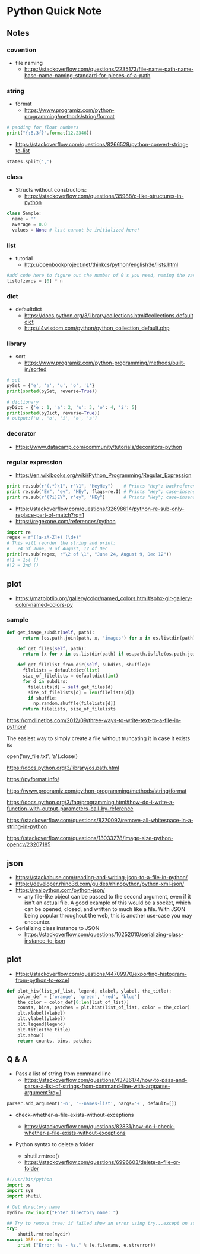 Python Quick Note
===============

Notes
-----------

### covention 
+ file naming
  - https://stackoverflow.com/questions/2235173/file-name-path-name-base-name-naming-standard-for-pieces-of-a-path

### string
+ format
  - https://www.programiz.com/python-programming/methods/string/format
```python
# padding for float numbers
print("{:8.3f}".format(12.2346))
```
+ https://stackoverflow.com/questions/8266529/python-convert-string-to-list
```python
states.split(',')
```

### class

+ Structs without constructors:
  - https://stackoverflow.com/questions/35988/c-like-structures-in-python  

```python
class Sample:
  name = ''
  average = 0.0
  values = None # list cannot be initialized here!
```

### list
+ tutorial 
  - http://openbookproject.net/thinkcs/python/english3e/lists.html
```python
#add code here to figure out the number of 0's you need, naming the variable n.
listofzeros = [0] * n
```
### dict
+ defaultdict
  - https://docs.python.org/3/library/collections.html#collections.defaultdict
  - http://l4wisdom.com/python/python_collection_default.php

### library
+ sort
  - https://www.programiz.com/python-programming/methods/built-in/sorted
```python
# set
pySet = {'e', 'a', 'u', 'o', 'i'}
print(sorted(pySet, reverse=True))

# dictionary
pyDict = {'e': 1, 'a': 2, 'u': 3, 'o': 4, 'i': 5}
print(sorted(pyDict, reverse=True))
# output:['u', 'o', 'i', 'e', 'a']
```
### decorator
+ https://www.datacamp.com/community/tutorials/decorators-python

### regular expression
+ https://en.wikibooks.org/wiki/Python_Programming/Regular_Expression
```python
print re.sub(r"(.*)\1", r"\1", "HeyHey")    # Prints "Hey"; backreference
print re.sub("EY", "ey", "HEy", flags=re.I) # Prints "Hey"; case-insensitive sub
print re.sub(r"(?i)EY", r"ey", "HEy")       # Prints "Hey"; case-insensitive sub
```
+ https://stackoverflow.com/questions/32698614/python-re-sub-only-replace-part-of-match?rq=1
+ https://regexone.com/references/python
```python
import re
regex = r"([a-zA-Z]+) (\d+)"
# This will reorder the string and print:
#   24 of June, 9 of August, 12 of Dec
print(re.sub(regex, r"\2 of \1", "June 24, August 9, Dec 12"))
#\1 = 1st ()
#\2 = 2nd ()
```
plot
---
+ https://matplotlib.org/gallery/color/named_colors.html#sphx-glr-gallery-color-named-colors-py

### sample
```python
def get_image_subdir(self, path):
      return [os.path.join(path, x, 'images') for x in os.listdir(path) if os.path.isdir(os.path.join(path, x))]

    def get_files(self, path):
      return [x for x in os.listdir(path) if os.path.isfile(os.path.join(path, x))]

    def get_filelist_from_dir(self, subdirs, shuffle):
      filelists = defaultdict(list)
      size_of_filelists = defaultdict(int)
      for d in subdirs:
        filelists[d] = self.get_files(d)
        size_of_filelists[d] = len(filelists[d])
        if shuffle:
          np.random.shuffle(filelists[d])
      return filelists, size_of_filelists
```

https://cmdlinetips.com/2012/09/three-ways-to-write-text-to-a-file-in-python/


The easiest way to simply create a file without truncating it in case it exists is:

open('my_file.txt', 'a').close()

https://docs.python.org/3/library/os.path.html


https://pyformat.info/

https://www.programiz.com/python-programming/methods/string/format


https://docs.python.org/3/faq/programming.html#how-do-i-write-a-function-with-output-parameters-call-by-reference


https://stackoverflow.com/questions/8270092/remove-all-whitespace-in-a-string-in-python


https://stackoverflow.com/questions/13033278/image-size-python-opencv/23207185

json
----
+ https://stackabuse.com/reading-and-writing-json-to-a-file-in-python/
+ https://developer.rhino3d.com/guides/rhinopython/python-xml-json/
+ https://realpython.com/python-json/
  - any file-like object can be passed to the second argument, even if it isn't an actual file. A good example of this would be a socket, which can be opened, closed, and written to much like a file. With JSON being popular throughout the web, this is another use-case you may encounter.
+ Serializing class instance to JSON
  - https://stackoverflow.com/questions/10252010/serializing-class-instance-to-json
  
plot
---
+ https://stackoverflow.com/questions/44709970/exporting-histogram-from-python-to-excel
```python
def plot_his(list_of_list, legend, xlabel, ylabel, the_title):
    color_def = ['orange', 'green', 'red', 'blue']
    the_color = color_def[0:len(list_of_list)]
    counts, bins, patches = plt.hist(list_of_list, color = the_color)
    plt.xlabel(xlabel)
    plt.ylabel(ylabel)
    plt.legend(legend)
    plt.title(the_title)
    plt.show()
    return counts, bins, patches
```

Q & A
-----------

+ Pass a list of string from command line
  - https://stackoverflow.com/questions/43786174/how-to-pass-and-parse-a-list-of-strings-from-command-line-with-argparse-argument?rq=1
```python
parser.add_argument('-n', '--names-list', nargs='+', default=[])
```
+ check-whether-a-file-exists-without-exceptions
  - https://stackoverflow.com/questions/82831/how-do-i-check-whether-a-file-exists-without-exceptions

+ Python syntax to delete a folder
  - shutil.rmtree()
  - https://stackoverflow.com/questions/6996603/delete-a-file-or-folder

```python
#!/usr/bin/python
import os
import sys
import shutil

# Get directory name
mydir= raw_input("Enter directory name: ")

## Try to remove tree; if failed show an error using try...except on screen
try:
    shutil.rmtree(mydir)
except OSError as e:
    print ("Error: %s - %s." % (e.filename, e.strerror))
```




